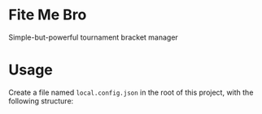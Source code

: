 # Fite Me Bro

Simple-but-powerful tournament bracket manager

# Usage

Create a file named `local.config.json` in the root of this project, with
the following structure:

